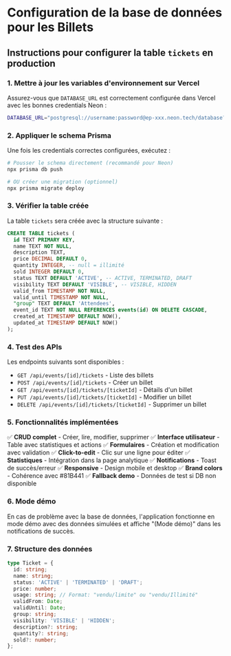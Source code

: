 # Configuration de la base de données pour les Billets

## Instructions pour configurer la table `tickets` en production

### 1. Mettre à jour les variables d'environnement sur Vercel

Assurez-vous que `DATABASE_URL` est correctement configurée dans Vercel avec les bonnes credentials Neon :

```bash
DATABASE_URL="postgresql://username:password@ep-xxx.neon.tech/database?sslmode=require"
```

### 2. Appliquer le schema Prisma

Une fois les credentials correctes configurées, exécutez :

```bash
# Pousser le schema directement (recommandé pour Neon)
npx prisma db push

# OU créer une migration (optionnel)
npx prisma migrate deploy
```

### 3. Vérifier la table créée

La table `tickets` sera créée avec la structure suivante :

```sql
CREATE TABLE tickets (
  id TEXT PRIMARY KEY,
  name TEXT NOT NULL,
  description TEXT,
  price DECIMAL DEFAULT 0,
  quantity INTEGER, -- null = illimité
  sold INTEGER DEFAULT 0,
  status TEXT DEFAULT 'ACTIVE', -- ACTIVE, TERMINATED, DRAFT
  visibility TEXT DEFAULT 'VISIBLE', -- VISIBLE, HIDDEN
  valid_from TIMESTAMP NOT NULL,
  valid_until TIMESTAMP NOT NULL,
  "group" TEXT DEFAULT 'Attendees',
  event_id TEXT NOT NULL REFERENCES events(id) ON DELETE CASCADE,
  created_at TIMESTAMP DEFAULT NOW(),
  updated_at TIMESTAMP DEFAULT NOW()
);
```

### 4. Test des APIs

Les endpoints suivants sont disponibles :

- `GET /api/events/[id]/tickets` - Liste des billets
- `POST /api/events/[id]/tickets` - Créer un billet
- `GET /api/events/[id]/tickets/[ticketId]` - Détails d'un billet
- `PUT /api/events/[id]/tickets/[ticketId]` - Modifier un billet
- `DELETE /api/events/[id]/tickets/[ticketId]` - Supprimer un billet

### 5. Fonctionnalités implémentées

✅ **CRUD complet** - Créer, lire, modifier, supprimer
✅ **Interface utilisateur** - Table avec statistiques et actions
✅ **Formulaires** - Création et modification avec validation
✅ **Click-to-edit** - Clic sur une ligne pour éditer
✅ **Statistiques** - Intégration dans la page analytique
✅ **Notifications** - Toast de succès/erreur
✅ **Responsive** - Design mobile et desktop
✅ **Brand colors** - Cohérence avec #81B441
✅ **Fallback demo** - Données de test si DB non disponible

### 6. Mode démo

En cas de problème avec la base de données, l'application fonctionne en mode démo avec des données simulées et affiche "(Mode démo)" dans les notifications de succès.

### 7. Structure des données

```typescript
type Ticket = {
  id: string;
  name: string;
  status: 'ACTIVE' | 'TERMINATED' | 'DRAFT';
  price: number;
  usage: string; // Format: "vendu/limite" ou "vendu/Illimité"
  validFrom: Date;
  validUntil: Date;
  group: string;
  visibility: 'VISIBLE' | 'HIDDEN';
  description?: string;
  quantity?: string;
  sold?: number;
};
``` 